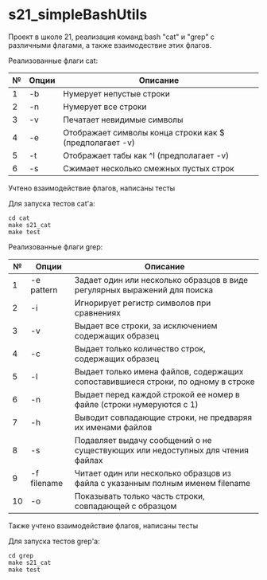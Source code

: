 # s21_simpleBashUtils


Проект в школе 21, реализация команд bash "cat" и "grep" 
с различными флагами, а также взаимодествие этих флагов.

Реализованные флаги cat:

 | № | Опции | Описание                                              |
 |---| --- |-------------------------------------------------------|
 | 1 | -b | Нумерует непустые строки                              |
 | 2 | -n | Нумерует все строки                                   |
 | 3 | -v | Печатает невидимые символы                            |
 | 4 | -e | Отображает символы конца строки как $ (предполагает -v) |
 | 5 | -t | Отображает табы как ^I (предполагает -v)              |
 | 6 | -s | Сжимает несколько смежных пустых строк                |

Учтено взаимодействие флагов, написаны тесты

Для запуска тестов cat'а: 
``` 
cd cat 
make s21_cat
make test
```
Реализованные флаги grep:

| № | Опции       | Описание                                                                          |
| ------ |-------------|-----------------------------------------------------------------------------------|
| 1 | -e pattern  | Задает один или несколько образцов в виде регулярных выражений для поиска         |
| 2 | -i          | Игнорирует регистр символов при сравнениях                                        |
| 3 | -v          | Выдает все строки, за исключением содержащих образец                              |
| 4 | -c          | Выдает только количество строк, содержащих образец                                |
| 5 | -l          | Выдает только имена файлов, содержащих сопоставившиеся строки, по одному в строке |
| 6 | -n          | Выдает перед каждой строкой ее номер в файле (строки нумеруются с 1)              |
| 7 | -h          | Выводит совпадающие строки, не предваряя их именами файлов                        |
| 8 | -s          | Подавляет выдачу сообщений о не существующих или недоступных для чтения файлах    |
| 9 | -f filename | Читает один или несколько образцов из файла с указанным полным именем filename    |
| 10 | -o          | Показывать только часть строки, совпадающей с образцом                            |


Также учтено взаимодействие флагов, написаны тесты

Для запуска тестов grep'а:
``` 
cd grep
make s21_cat
make test
```
